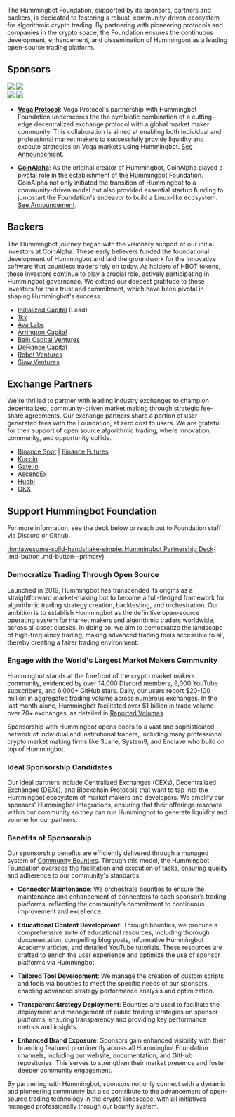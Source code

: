 The Hummingbot Foundation, supported by its sponsors, partners and backers, is dedicated to fostering a robust, community-driven ecosystem for algorithmic crypto trading. By partnering with pioneering protocols and companies in the crypto space, the Foundation ensures the continuous development, enhancement, and dissemination of Hummingbot as a leading open-source trading platform.

## Sponsors

<div class="flex-container">
  <div class="flex-item">
    <img src="/assets/logos/vega-dark.png" class="dark-logo"/>
    <img src="/assets/logos/vega-light.png" class="light-logo"/>
  </div>
  <div class="flex-item">
    <img src="/assets/logos/coinalpha-dark.png" class="dark-logo"/>
    <img src="/assets/logos/coinalpha-light.png" class="light-logo"/>
  </div>
</div>

- [**Vega Protocol**](https://vega.xyz/): Vega Protocol's partnership with Hummingbot Foundation underscores the the symbiotic combination of a cutting-edge decentralized exchange protocol with a global market maker community. This collaboration is aimed at enabling both individual and professional market makers to successfully provide liquidity and execute strategies on Vega markets using Hummingbot. [See Announcement](https://blog.vega.xyz/announcing-the-hummingbot-vega-protocol-partnership-5eb75a9b5644).

- [**CoinAlpha**](https://coinalpha.com/): As the original creator of Hummingbot, CoinAlpha played a pivotal role in the establishment of the Hummingbot Foundation. CoinAlpha not only initiated the transition of Hummingbot to a community-driven model but also provided essential startup funding to jumpstart the Foundation's endeavor to build a Linux-like ecosystem. [See Announcement](https://thedefiant.io/coin-alpha-hummingbot-foundation).

## Backers

The Hummingbot journey began with the visionary support of our initial investors at CoinAlpha. These early believers funded the foundational development of Hummingbot and laid the groundwork for the innovative software that countless traders rely on today. As holders of HBOT tokens, these investors continue to play a crucial role, actively participating in Hummingbot governance. We extend our deepest gratitude to these investors for their trust and commitment, which have been pivotal in shaping Hummingbot's success.

* [Initialized Capital](https://initialized.com/) (Lead)
* [1kx](https://1kx.network/)
* [Ava Labs](https://www.avalabs.org/)
* [Arrington Capital](https://www.arringtoncapital.com/)
* [Bain Capital Ventures](https://baincapitalventures.com/)
* [DeFiance Capital](https://defiance.capital/)
* [Robot Ventures](https://robvc.com/)
* [Slow Ventures](https://slow.co)

## Exchange Partners

We're thrilled to partner with leading industry exchanges to champion decentralized, community-driven market making through strategic fee-share agreements. Our exchange partners share a portion of user-generated fees with the Foundation, at zero cost to users. We are grateful for their support of open source algorithmic trading, where innovation, community, and opportunity collide.

* [Binance Spot](https://www.binance.com/en/register?ref=FQQNNGCD) | [Binance Futures](https://www.binance.com/en/futures/ref?code=hummingbot)
* [Kucoin](https://www.kucoin.com/ucenter/signup?rcode=272KvRf)
* [Gate.io](https://www.gate.io/signup/5868285)
* [AscendEx](https://ascendex.com/register?inviteCode=UEIXNXKW)
* [Huobi](https://www.htx.com/)
* [OKX](https://www.okx.com/)


## Support Hummingbot Foundation

For more information, see the deck below or reach out to Foundation staff via Discord or Github.

[:fontawesome-solid-handshake-simple: Hummingbot Partnership Deck](/assets/hummingbot_partners_deck.pdf){ .md-button .md-button--primary}

### Democratize Trading Through Open Source

Launched in 2019, Hummingbot has transcended its origins as a straightforward market-making bot to become a full-fledged framework for algorithmic trading strategy creation, backtesting, and orchestration. Our ambition is to establish Hummingbot as the definitive open-source operating system for market makers and algorithmic traders worldwide, across all asset classes. In doing so, we aim to democratize the landscape of high-frequency trading, making advanced trading tools accessible to all, thereby creating a fairer trading environment.

### Engage with the World's Largest Market Makers Community

Hummingbot stands at the forefront of the crypto market makers community, evidenced by over 14,000 Discord members, 9,000 YouTube subscribers, and 6,000+ GitHub stars. Daily, our users report $20-100 million in aggregated trading volume across numerous exchanges. In the last month alone, Hummingbot facilitated over $1 billion in trade volume over 70+ exchanges, as detailed in [Reported Volumes](/reporting/).

Sponsorship with Hummingbot opens doors to a vast and sophisticated network of individual and institutional traders, including many professional crypto market making firms like 3Jane, System9, and Enclave who build on top of Hummingbot.

### Ideal Sponsorship Candidates

Our ideal partners include Centralized Exchanges (CEXs), Decentralized Exchanges (DEXs), and Blockchain Protocols that want to tap into the Hummingbot ecosystem of market makers and developers. We amplify our sponsors' Hummingbot integrations, ensuring that their offerings resonate within our community so they can run Hummingbot to generate liquidity and volume for our partners.

### Benefits of Sponsorship

Our sponsorship benefits are efficiently delivered through a managed system of [Community Bounties](/bounties). Through this model, the Hummingbot Foundation oversees the facilitation and execution of tasks, ensuring quality and adherence to our community's standards:

- **Connector Maintenance**: We orchestrate bounties to ensure the maintenance and enhancement of connectors to each sponsor’s trading platforms, reflecting the community’s commitment to continuous improvement and excellence.
  
- **Educational Content Development**: Through bounties, we produce a comprehensive suite of educational resources, including thorough documentation, compelling blog posts, informative Hummingbot Academy articles, and detailed YouTube tutorials. These resources are crafted to enrich the user experience and optimize the use of sponsor platforms via Hummingbot.

- **Tailored Tool Development**: We manage the creation of custom scripts and tools via bounties to meet the specific needs of our sponsors, enabling advanced strategy performance analysis and optimization.

- **Transparent Strategy Deployment**: Bounties are used to facilitate the deployment and management of public trading strategies on sponsor platforms, ensuring transparency and providing key performance metrics and insights.

- **Enhanced Brand Exposure**: Sponsors gain enhanced visibility with their branding featured prominently across all Hummingbot Foundation channels, including our website, documentation, and GitHub repositories. This serves to strengthen their market presence and foster deeper community engagement.

By partnering with Hummingbot, sponsors not only connect with a dynamic and pioneering community but also contribute to the advancement of open-source trading technology in the crypto landscape, with all initiatives managed professionally through our bounty system.
